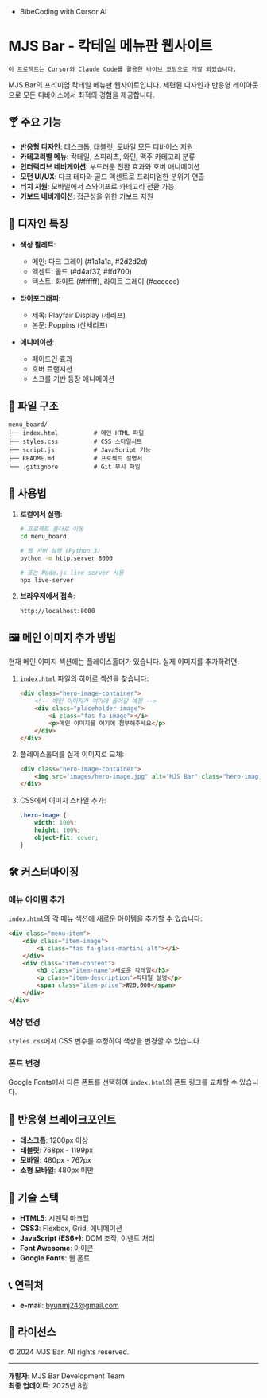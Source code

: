 - BibeCoding with Cursor AI

# MJS Bar - 칵테일 메뉴판 웹사이트

```
이 프로젝트는 Cursor와 Claude Code를 활용한 바이브 코딩으로 개발 되었습니다.
```
MJS Bar의 프리미엄 칵테일 메뉴판 웹사이트입니다. 세련된 디자인과 반응형 레이아웃으로 모든 디바이스에서 최적의 경험을 제공합니다.

## 🍸 주요 기능

- **반응형 디자인**: 데스크톱, 태블릿, 모바일 모든 디바이스 지원
- **카테고리별 메뉴**: 칵테일, 스피리츠, 와인, 맥주 카테고리 분류
- **인터랙티브 네비게이션**: 부드러운 전환 효과와 호버 애니메이션
- **모던 UI/UX**: 다크 테마와 골드 액센트로 프리미엄한 분위기 연출
- **터치 지원**: 모바일에서 스와이프로 카테고리 전환 가능
- **키보드 네비게이션**: 접근성을 위한 키보드 지원

## 🎨 디자인 특징

- **색상 팔레트**: 
  - 메인: 다크 그레이 (#1a1a1a, #2d2d2d)
  - 액센트: 골드 (#d4af37, #ffd700)
  - 텍스트: 화이트 (#ffffff), 라이트 그레이 (#cccccc)

- **타이포그래피**:
  - 제목: Playfair Display (세리프)
  - 본문: Poppins (산세리프)

- **애니메이션**: 
  - 페이드인 효과
  - 호버 트랜지션
  - 스크롤 기반 등장 애니메이션

## 📁 파일 구조

```
menu_board/
├── index.html          # 메인 HTML 파일
├── styles.css          # CSS 스타일시트
├── script.js           # JavaScript 기능
├── README.md           # 프로젝트 설명서
└── .gitignore          # Git 무시 파일
```

## 🚀 사용법

1. **로컬에서 실행**:
   ```bash
   # 프로젝트 폴더로 이동
   cd menu_board
   
   # 웹 서버 실행 (Python 3)
   python -m http.server 8000
   
   # 또는 Node.js live-server 사용
   npx live-server
   ```

2. **브라우저에서 접속**:
   ```
   http://localhost:8000
   ```

## 🖼️ 메인 이미지 추가 방법

현재 메인 이미지 섹션에는 플레이스홀더가 있습니다. 실제 이미지를 추가하려면:

1. `index.html` 파일의 히어로 섹션을 찾습니다:
   ```html
   <div class="hero-image-container">
       <!-- 메인 이미지가 여기에 들어갈 예정 -->
       <div class="placeholder-image">
           <i class="fas fa-image"></i>
           <p>메인 이미지를 여기에 첨부해주세요</p>
       </div>
   </div>
   ```

2. 플레이스홀더를 실제 이미지로 교체:
   ```html
   <div class="hero-image-container">
       <img src="images/hero-image.jpg" alt="MJS Bar" class="hero-image">
   </div>
   ```

3. CSS에서 이미지 스타일 추가:
   ```css
   .hero-image {
       width: 100%;
       height: 100%;
       object-fit: cover;
   }
   ```

## 🛠️ 커스터마이징

### 메뉴 아이템 추가
`index.html`의 각 메뉴 섹션에 새로운 아이템을 추가할 수 있습니다:

```html
<div class="menu-item">
    <div class="item-image">
        <i class="fas fa-glass-martini-alt"></i>
    </div>
    <div class="item-content">
        <h3 class="item-name">새로운 칵테일</h3>
        <p class="item-description">칵테일 설명</p>
        <span class="item-price">₩20,000</span>
    </div>
</div>
```

### 색상 변경
`styles.css`에서 CSS 변수를 수정하여 색상을 변경할 수 있습니다.

### 폰트 변경
Google Fonts에서 다른 폰트를 선택하여 `index.html`의 폰트 링크를 교체할 수 있습니다.

## 📱 반응형 브레이크포인트

- **데스크톱**: 1200px 이상
- **태블릿**: 768px - 1199px
- **모바일**: 480px - 767px
- **소형 모바일**: 480px 미만

## 🌟 기술 스택

- **HTML5**: 시맨틱 마크업
- **CSS3**: Flexbox, Grid, 애니메이션
- **JavaScript (ES6+)**: DOM 조작, 이벤트 처리
- **Font Awesome**: 아이콘
- **Google Fonts**: 웹 폰트

## 📞 연락처

- **e-mail**: byunmj24@gmail.com

## 📄 라이선스

© 2024 MJS Bar. All rights reserved.

---

**개발자**: MJS Bar Development Team  
**최종 업데이트**: 2025년 8월
